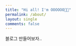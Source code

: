 ```yaml
---
title: "Hi all! I'm OOOOOO👋🏻"
permalink: /about/
layout: single
comments: false
---
```


블로그 만들어보자..
